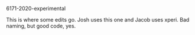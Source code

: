 6171-2020-experimental

This is where some edits go. Josh uses this one and Jacob uses xperi. Bad naming, but good code, yes.
